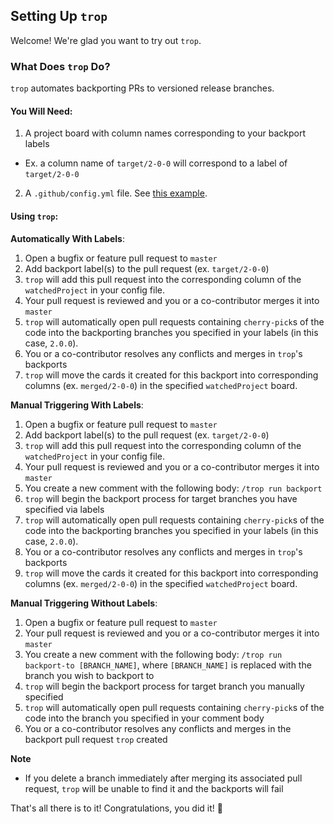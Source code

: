 ## Setting Up `trop`

Welcome! We're glad you want to try out `trop`.

### What Does `trop` Do?

`trop` automates backporting PRs to versioned release branches.

#### You Will Need:

1. A project board with column names corresponding to your backport labels
  - Ex. a column name of `target/2-0-0` will correspond to a label of `target/2-0-0`
2. A `.github/config.yml` file. See [this example](.example.config).

#### Using `trop`:

**Automatically With Labels**:
1. Open a bugfix or feature pull request to `master`
2. Add backport label(s) to the pull request (ex. `target/2-0-0`)
3. `trop` will add this pull request into the corresponding column of the `watchedProject` in your config file.
4. Your pull request is reviewed and you or a co-contributor merges it into `master`
5. `trop` will automatically open pull requests containing `cherry-pick`s of the code into the backporting branches you specified in your labels (in this case, `2.0.0`).
6. You or a co-contributor resolves any conflicts and merges in `trop`'s backports
7. `trop` will move the cards it created for this backport into corresponding columns (ex. `merged/2-0-0`) in the specified `watchedProject` board.

**Manual Triggering With Labels**:
1. Open a bugfix or feature pull request to `master`
2. Add backport label(s) to the pull request (ex. `target/2-0-0`)
3. `trop` will add this pull request into the corresponding column of the `watchedProject` in your config file.
4. Your pull request is reviewed and you or a co-contributor merges it into `master`
5. You create a new comment with the following body: `/trop run backport`
6. `trop` will begin the backport process for target branches you have specified via labels
7. `trop` will automatically open pull requests containing `cherry-pick`s of the code into the backporting branches you specified in your labels (in this case, `2.0.0`).
8. You or a co-contributor resolves any conflicts and merges in `trop`'s backports
9. `trop` will move the cards it created for this backport into corresponding columns (ex. `merged/2-0-0`) in the specified `watchedProject` board.

**Manual Triggering Without Labels**:
1. Open a bugfix or feature pull request to `master`
2. Your pull request is reviewed and you or a co-contributor merges it into `master`
3. You create a new comment with the following body: `/trop run backport-to [BRANCH_NAME]`, where `[BRANCH_NAME]` is replaced with the branch you wish to backport to
4. `trop` will begin the backport process for target branch you manually specified
5. `trop` will automatically open pull requests containing `cherry-pick`s of the code into the branch you specified in your comment body
5. You or a co-contributor resolves any conflicts and merges in the backport pull request `trop` created

**Note**
  - If you delete a branch immediately after merging its associated pull request, `trop` will be unable to find it and the backports will fail

That's all there is to it! Congratulations, you did it! :tada: